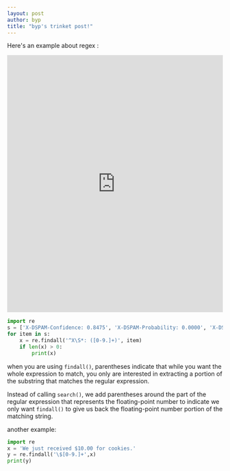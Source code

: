 ```yaml
---
layout: post
author: byp
title: "byp's trinket post!"
---
```


Here's an example about regex :

<iframe src="https://trinket.io/embed/python/f3f9f9a9cf" width="100%" height="600" frameborder="0" marginwidth="0" marginheight="0" allowfullscreen></iframe>


```python
import re
s = ['X-DSPAM-Confidence: 0.8475', 'X-DSPAM-Probability: 0.0000', 'X-DSPAM-Confidence: 0.6178', 'X-DSPAM-Probability: 0.0000']
for item in s:
    x = re.findall('^X\S*: ([0-9.]+)', item)
    if len(x) > 0:
        print(x)
```

when you are using `findall()`, parentheses indicate that while you want the whole expression to match, you only are interested in extracting a portion of the substring that matches the regular expression.

Instead of calling `search()`, we add parentheses around the part of the regular expression that represents the floating-point number to indicate we only want `findall()` to give us back the floating-point number portion of the matching string.

another example: 

```python
import re
x = 'We just received $10.00 for cookies.'
y = re.findall('\$[0-9.]+',x)
print(y)
```
